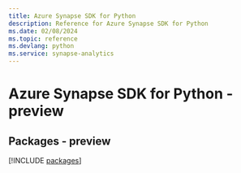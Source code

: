 ```yaml
---
title: Azure Synapse SDK for Python
description: Reference for Azure Synapse SDK for Python
ms.date: 02/08/2024
ms.topic: reference
ms.devlang: python
ms.service: synapse-analytics
---
```

# Azure Synapse SDK for Python - preview
## Packages - preview
[!INCLUDE [packages](synapse-index.md)]
